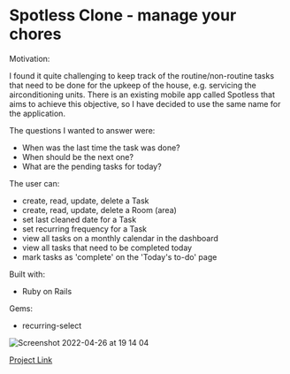 # Spotless Clone - manage your chores

Motivation: 

I found it quite challenging to keep track of the routine/non-routine tasks that need to be done for the upkeep of the house, e.g. servicing the airconditioning units. There is an existing mobile app called Spotless that aims to achieve this objective, so I have decided to use the same name for the application.

The questions I wanted to answer were:
- When was the last time the task was done? 
- When should be the next one? 
- What are the pending tasks for today?

The user can:
- create, read, update, delete a Task
- create, read, update, delete a Room (area) 
- set last cleaned date for a Task
- set recurring frequency for a Task
- view all tasks on a monthly calendar in the dashboard
- view all tasks that need to be completed today
- mark tasks as 'complete' on the 'Today's to-do' page

Built with: 
* Ruby on Rails 

Gems:
* recurring-select


![Screenshot 2022-04-26 at 19 14 04](https://user-images.githubusercontent.com/53289659/167841830-b5234d5b-bad9-4049-9bb6-b014aef00be6.png)

[Project Link](https://spotless-clone.herokuapp.com/)
